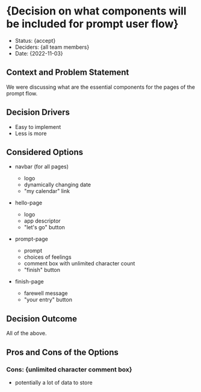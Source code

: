 # {Decision on what components will be included for prompt user flow}

* Status: {accept}
* Deciders: {all team members} <!-- optional -->
* Date: {2022-11-03} <!-- optional -->

## Context and Problem Statement

We were discussing what are the essential components for the pages of the prompt flow.

## Decision Drivers <!-- optional -->

* Easy to implement
* Less is more

## Considered Options

* navbar (for all pages)
  * logo
  * dynamically changing date
  * "my calendar" link

* hello-page
  * logo
  * app descriptor
  * "let's go" button

* prompt-page
  * prompt
  * choices of feelings
  * comment box with unlimited character count
  * "finish" button

* finish-page
  * farewell message
  * "your entry" button

## Decision Outcome

All of the above.

## Pros and Cons of the Options <!-- optional -->

### Cons: {unlimited character comment box}
* potentially a lot of data to store

<!-- markdownlint-disable-file MD013 -->